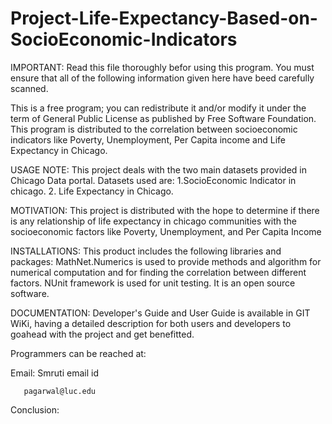 # Project-Life-Expectancy-Based-on-SocioEconomic-Indicators

IMPORTANT:
Read this file thoroughly befor using this program. You must ensure that all of the following information given here have beed carefully scanned. 

This is a free program; you can redistribute it and/or modify it under the term of General Public License as published by Free Software Foundation. This program is distributed to the correlation between socioeconomic indicators like Poverty, Unemployment, Per Capita income and Life Expectancy in Chicago.

USAGE NOTE:
This project deals with the two main datasets provided in Chicago Data portal. Datasets used are:
1.SocioEconomic Indicator in chicago.
2. Life Expectancy in Chicago.

MOTIVATION:
This project is distributed with the hope to determine if there is any relationship of life expectancy in chicago communities with the socioeconomic factors like Poverty, Unemployment, and Per Capita Income

INSTALLATIONS:
This product includes the following libraries and packages:
MathNet.Numerics is used to provide methods and algorithm for numerical computation and for finding the correlation between different factors.
NUnit framework is used for unit testing. It is an open source software. 

DOCUMENTATION:
Developer's Guide and User Guide is available in GIT WiKi, having a detailed description for both users and developers to goahead with the project and get benefitted. 

Programmers can be reached at:

Email: Smruti email id

       pagarwal@luc.edu
       
Conclusion:




